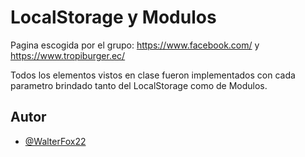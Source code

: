 
# LocalStorage y Modulos

Pagina escogida por el grupo: https://www.facebook.com/ y https://www.tropiburger.ec/

Todos los elementos vistos en clase fueron implementados con cada parametro brindado tanto del LocalStorage como de Modulos. 



## Autor

- [@WalterFox22](https://github.com/WalterFox22)

